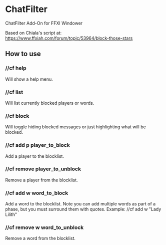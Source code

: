 # ChatFilter
ChatFilter Add-On for FFXI Windower

Based on Chiala's script at: https://www.ffxiah.com/forum/topic/53964/block-those-stars

## How to use

### //cf help
Will show a help menu.

### //cf list
Will list currently blocked players or words.

### //cf block
Will toggle hiding blocked messages or just highlighting what will be blocked.

### //cf add p player_to_block
Add a player to the blocklist.

### //cf remove player_to_unblock
Remove a player from the blocklist.

### //cf add w word_to_block
Add a word to the blocklist.
Note you can add multiple words as part of a phase, but you must surround them with quotes.
Example: //cf add w "Lady Lilith"

### //cf remove w word_to_unblock
Remove a word from the blocklist.